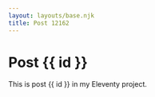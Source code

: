 ```yaml
---
layout: layouts/base.njk
title: Post 12162
---
```


# Post {{ id }}

This is post {{ id }} in my Eleventy project.
